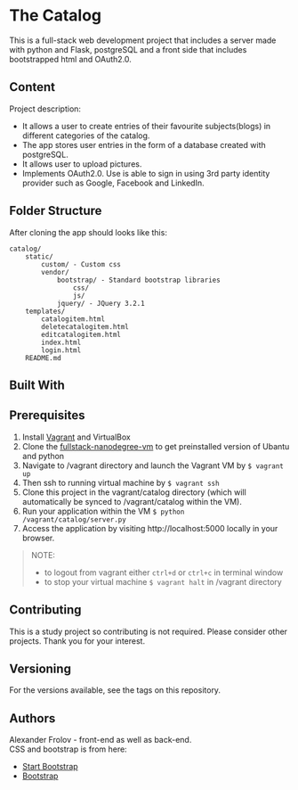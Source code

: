 # The Catalog

This is a full-stack web development project that includes a server made with
python and Flask, postgreSQL and a front side that includes bootstrapped html and OAuth2.0.

## Content

Project description:  
- It allows a user to create entries of their favourite subjects(blogs) in different categories of the catalog.  
- The app stores user entries in the form of a database created with postgreSQL.
- It allows user to upload pictures.
- Implements OAuth2.0. Use is able to sign in using 3rd party identity provider such as Google, Facebook and LinkedIn.

## Folder Structure

After cloning the app should looks like this:
```
catalog/
    static/
        custom/ - Custom css
        vendor/
            bootstrap/ - Standard bootstrap libraries
                css/
                js/ 
            jquery/ - JQuery 3.2.1
    templates/
        catalogitem.html
        deletecatalogitem.html
        editcatalogitem.html
        index.html
        login.html
    README.md
```

## Built With

## Prerequisites

1.  Install [Vagrant](https://www.vagrantup.com/) and VirtualBox
2.  Clone the [fullstack-nanodegree-vm](https://github.com/udacity/fullstack-nanodegree-vm) to get preinstalled version of Ubantu and python
3.  Navigate to /vagrant directory and launch the Vagrant VM by `$ vagrant up`
4.  Then ssh to running virtual machine by `$ vagrant ssh`
5.  Clone this project in the vagrant/catalog directory (which will automatically be synced to /vagrant/catalog within the VM).
6.  Run your application within the VM `$ python /vagrant/catalog/server.py`
7.  Access the application by visiting http://localhost:5000 locally in your browser.
  
>NOTE:  
>- to logout from vagrant either `ctrl+d` or `ctrl+c` in terminal window  
>- to stop your virtual machine `$ vagrant halt` in /vagrant directory

## Contributing

This is a study project so contributing is not required. Please consider other projects. Thank you for your interest.

## Versioning

For the versions available, see the tags on this repository.

## Authors

Alexander Frolov - front-end as well as back-end.  
CSS and bootstrap is from here:
- [Start Bootstrap](https://startbootstrap.com/template-overviews/)
- [Bootstrap](https://getbootstrap.com/)